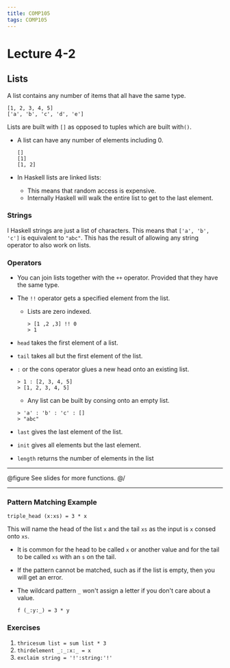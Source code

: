 ```yaml
---
title: COMP105
tags: COMP105
---
```

# Lecture 4-2
## Lists
A list contains any number of items that all have the same type.

```
[1, 2, 3, 4, 5]
['a', 'b', 'c', 'd', 'e']
```

Lists are built with `[]` as opposed to tuples which are built with`()`.

* A list can have any number of elements including 0.

	```
	[]
	[1]
	[1, 2]
	```
* In Haskell lists are linked lists:
	* This means that random access is expensive.
	* Internally Haskell will walk the entire list to get to the last element.

### Strings

I Haskell strings are just a list of characters. This means that `['a', 'b', 'c']` is equivalent to `"abc"`. This has the result of allowing any string operator to  also work on lists.

### Operators

* You can join lists together with the `++` operator. Provided that they have the same type.
* The `!!` operator gets a specified element from the list.
	* Lists are zero indexed.
	
		```
		> [1 ,2 ,3] !! 0
		> 1
		```
* `head` takes the first element of a list.
* `tail` takes all but the first element of the list.
* `:` or the cons operator glues a new head onto an existing list.

	```
	> 1 : [2, 3, 4, 5]
	> [1, 2, 3, 4, 5]
	```
	* Any list can be built by consing onto an empty list.
	
	```
	> 'a' : 'b' : 'c' : []
	> "abc"
	```
* `last` gives the last element of the list.
* `init` gives all elements but the last element.
* `length` returns the number of elements in the list

---
@figure
See slides for more functions.
@/

---

### Pattern Matching Example

```
triple_head (x:xs) = 3 * x
```

This will name the head of the list `x` and the tail `xs` as the input is `x` consed onto `xs`.

* It is common for the head to be called `x` or another value and for the tail to be called `xs` with an `s` on the tail.
* If the pattern cannot be matched, such as if the list is empty, then you will get an error.
* The wildcard pattern `_` won't assign a letter if you don't care about a value.
	
	```
	f (_:y:_) = 3 * y
	```
	
### Exercises

1. `thricesum list = sum list * 3`
1. `thirdelement _:_:x:_ = x`
1. `exclaim string = '!':string:'!'`